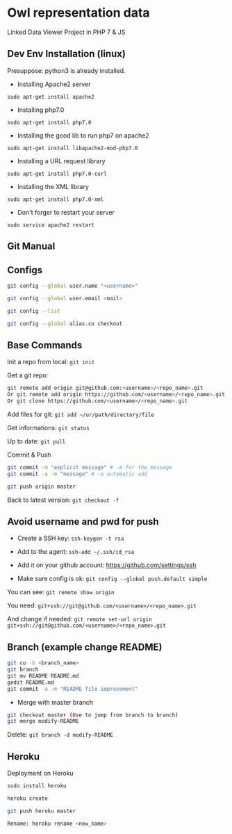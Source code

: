 # Owl representation data
Linked Data Viewer Project in PHP 7 &amp; JS 

## Dev Env Installation (linux)
Presuppose: python3 is already installed.

* Installing Apache2 server

`sudo apt-get install apache2`

* Installing php7.0

`sudo apt-get install php7.0`

* Installing the good lib to run php7 on apache2

`sudo apt-get install libapache2-mod-php7.0`

* Installing a URL request library

`sudo apt-get install php7.0-curl`

* Installing the XML library

`sudo apt-get install php7.0-xml`

* Don't forger to restart your server

`sudo service apache2 restart`

## Git Manual

Configs
---------------------------------------------------------------
```bash
git config --global user.name "<username>"

git config --global user.email <mail>

git config --list

git config --global alias.co checkout
```

Base Commands
---------------------------------------------------------------

Init a repo from local: `git init`

Get a git repo:
```bash
git remote add origin git@github.com:<username>/<repo_name>.git
Or git remote add origin https://github.com/<username>/<repo_name>.git
Or git clone https://github.com/<username>/<repo_name>.git
```

Add files for git: `git add ~/ur/path/directory/file`

Get informations: `git status`

Up to date: `git pull`

Commit & Push
```bash
git commit -m "explicit message" # -m for the message
git commit -a -m "message" # -a automatic add

git push origin master
```
Back to latest version: `git checkout -f`

Avoid username and pwd for push
---------------------------------------------------------------
* Create a SSH key: `ssh-keygen -t rsa`

* Add to the agent: `ssh-add ~/.ssh/id_rsa`

* Add it on your github account: https://github.com/settings/ssh

* Make sure config is ok: `git config --global push.default simple`

You can see: `git remote show origin`

You need: `git+ssh://git@github.com/<username>/<repo_name>.git`

And change if needed: `git remote set-url origin git+ssh://git@github.com/<username>/<repo_name>.git`

Branch (example change README)
---------------------------------------------------------------
```bash
git co -b <branch_name>
git branch
git mv README README.md
gedit README.md
git commit -a -m "README file improvement"
```
* Merge with master branch
```bash
git checkout master (Use to jump from branch to branch)
git merge modify-README
```
Delete: `git branch -d modify-README`

Heroku
---------------------------------------------------------------
Deployment on Heroku
```bash
sudo install heroku

heroku create

git push heroku master

Rename: heroku rename <new_name>
```
